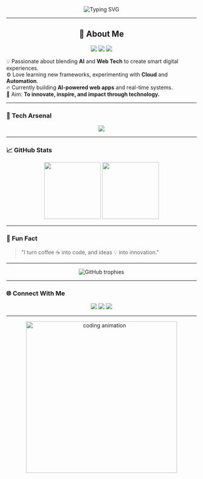 <div align="center">

![Typing SVG](https://readme-typing-svg.demolab.com?font=Fira+Code&weight=600&size=26&pause=1000&color=00C4FF&center=true&vCenter=true&width=600&lines=Hey+there!+👋+I'm+Dharun+Kumar;Full+Stack+Developer+💻;AI+%26+Data+Science+Explorer+🤖;Cloud+%26+Innovation+Enthusiast+☁️)



</div>

---

<h2 align="center">💫 About Me</h2>

<p align="center">
  <img src="https://img.shields.io/badge/Student-Computer_Science-blue?style=for-the-badge&logo=google-scholar" />
  <img src="https://img.shields.io/badge/Role-Full_Stack_Developer-white?style=for-the-badge&logo=visualstudiocode" />
  <img src="https://img.shields.io/badge/Focus-AI_&_Innovation-red?style=for-the-badge&logo=tensorflow" />
</p>

💡 Passionate about blending <b>AI</b> and <b>Web Tech</b> to create smart digital experiences.  
⚙️ Love learning new frameworks, experimenting with <b>Cloud</b> and <b>Automation</b>.  
🔥 Currently building <b>AI-powered web apps</b> and real-time systems.  
🎯 Aim: **To innovate, inspire, and impact through technology.**


---

### 🚀 Tech Arsenal
<p align="center">
  <img src="https://skillicons.dev/icons?i=java,python,php,js,react,html,css,tailwind,mongodb,mysql,git,github,linux,vscode" />
</p>

---

### 📈 GitHub Stats
<p align="center">
  <img src="https://github-readme-stats.vercel.app/api?username=dharunkumar&show_icons=true&theme=tokyonight&hide_border=true" height="150"/>
  <img src="https://github-readme-streak-stats.herokuapp.com/?user=dharunkumar&theme=tokyonight&hide_border=true" height="150"/>
</p>

---

### 🧠 Fun Fact  
> "I turn coffee ☕ into code, and ideas 💡 into innovation."

---


<p align="center">
  <img src="https://github-profile-trophy.vercel.app/?username=Dharun&theme=radical&no-frame=true&no-bg=true&margin-w=15" alt="GitHub trophies" />
</p>

---

### 🌐 Connect With Me
<p align="center">
  <a href="https://www.linkedin.com/in/dharunkumar"><img src="https://img.shields.io/badge/LinkedIn-0077B5?style=for-the-badge&logo=linkedin&logoColor=white"/></a>
  <a href="mailto:dharunkumarm2005@gmail.com"><img src="https://img.shields.io/badge/Gmail-D14836?style=for-the-badge&logo=gmail&logoColor=white"/></a>
  <a href="https://github.com/dharunkumar"><img src="https://img.shields.io/badge/GitHub-181717?style=for-the-badge&logo=github&logoColor=white"/></a>
</p>

---

<p align="center">
  <img src="https://github.com/abhisheknaiidu/abhisheknaiidu/blob/master/code.gif?raw=true" width="400" alt="coding animation">
</p>
